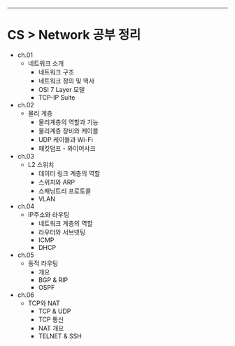---

# CS > Network 공부 정리

- ch.01
  - 네트워크 소개
    - 네트워크 구조
    - 네트워크 정의 및 역사
    - OSI 7 Layer 모델
    - TCP-IP Suite
- ch.02
  - 물리 계층
    - 물리계층의 역할과 기능
    - 물리계층 장비와 케이블
    - UDP 케이블과 Wi-Fi
    - 패킷덤프 - 와이어샤크
- ch.03
  - L2 스위치
    - 데이터 링크 계층의 역할
    - 스위치와 ARP
    - 스패닝트리 프로토콜
    - VLAN
- ch.04
  - IP주소와 라우팅
    - 네트워크 계층의 역할
    - 라우터와 서브넷팅
    - ICMP
    - DHCP
- ch.05
  - 동적 라우팅
    - 개요
    - BGP & RIP
    - OSPF
- ch.06
  - TCP와 NAT
    - TCP & UDP
    - TCP 통신
    - NAT 개요
    - TELNET & SSH
